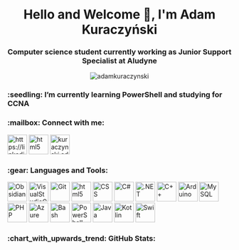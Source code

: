 <h1 align="center">Hello and Welcome 👋, I'm Adam Kuraczyński </h1>
<h3 align="center">Computer science student currently working as Junior Support Specialist at Aludyne</h3>

<p align="center"> <img src="https://komarev.com/ghpvc/?username=adamkuraczynski&label=Profile%20views&color=0e75b6&style=flat" alt="adamkuraczynski" /> </p>

<h3 align="left"> :seedling: I’m currently learning PowerShell and studying for CCNA</h3> 

<h3 align="left"> :mailbox: Connect with me:</h3>
<p align="left">
    <a href="https://linkedin.com/in/iamadamkuraczynski" target="_blank" rel="noreferrer"> <img src="https://skillicons.dev/icons?i=linkedin" width="44" height="44" alt="https://linkedin.com/in/iamadamkuraczynski" /></a>
    <a href="https://www.github.com/AdamKuraczynski" target="_blank" rel="noreferrer"> <img src="https://skillicons.dev/icons?i=github" alt="html5" width="44" height="44" alt="https://www.github.com/AdamKuraczynski" /></a>
    <a href="mailto:kuraczynski.adam@gmail.com" target="_blank" rel="noreferrer"> <img src="https://skillicons.dev/icons?i=gmail" width="44" height="44" alt="kuraczynski.adam@gmail.com" /></a>
                                                                                           
</p>

<h3 align="left"> :gear: Languages and Tools:</h3>

<p align="left">
    <a href="https://obsidian.md/" target="_blank" rel="noreferrer"> <img src="https://skillicons.dev/icons?i=obsidian" width="44" height="44" alt="Obsidian " /></a>
    <a href="https://code.visualstudio.com/" target="_blank" rel="noreferrer"> <img src="https://skillicons.dev/icons?i=vscode" width="44" height="44" alt="VisualStudioCode " /></a>                                                       
    <a href="https://git-scm.com/" target="_blank" rel="noreferrer"> <img src="https://skillicons.dev/icons?i=git" width="44" height="44" alt="Git " /></a>
    <a href="https://www.w3.org/html/" target="_blank" rel="noreferrer"> <img src="https://skillicons.dev/icons?i=html" alt="html5" width="44" height="44" alt="Html " /></a>
    <a href="https://www.w3schools.com/css/" target="_blank" rel="noreferrer"> <img src="https://skillicons.dev/icons?i=css" width="44" height="44" alt="CSS " /></a>
    <a href="https://www.w3schools.com/cs/" target="_blank" rel="noreferrer"> <img src="https://skillicons.dev/icons?i=cs" width="44" height="44" alt="C# " /></a>
    <a href="https://dotnet.microsoft.com/" target="_blank" rel="noreferrer"> <img src="https://skillicons.dev/icons?i=dotnet" width="44" height="44" alt=".NET " /></a>
    <a href="https://www.w3schools.com/cpp/" target="_blank" rel="noreferrer"> <img src="https://skillicons.dev/icons?i=cpp" width="44" height="44" alt="C++ " /></a>
    <a href="https://www.arduino.cc/" target="_blank" rel="noreferrer"> <img src="https://skillicons.dev/icons?i=arduino" width="44" height="44" alt="Arduino " /></a>
    <a href="https://www.mysql.com/" target="_blank" rel="noreferrer"> <img src="https://skillicons.dev/icons?i=mysql" width="44" height="44" alt="MySQL " /></a>
    <a href="https://www.php.net" target="_blank" rel="noreferrer"> <img src="https://skillicons.dev/icons?i=php" width="44" height="44" alt="PHP " /></a>
    <a href="https://azure.microsoft.com/en-in/" target="_blank" rel="noreferrer"> <img src="https://skillicons.dev/icons?i=azure" width="44" height="44" alt="Azure " /></a>
    <a href="https://www.gnu.org/software/bash/" target="_blank" rel="noreferrer"> <img src="https://skillicons.dev/icons?i=bash" width="44" height="44" alt="Bash " /></a>
    <a href="https://learn.microsoft.com/powershell/" target="_blank" rel="noreferrer"> <img src="https://skillicons.dev/icons?i=powershell" width="44" height="44" alt="PowerShell " /></a>
    <a href="https://www.java.com" target="_blank" rel="noreferrer"> <img src="https://skillicons.dev/icons?i=java" width="44" height="44" alt="Java " /></a>
    <a href="https://kotlinlang.org" target="_blank" rel="noreferrer"> <img src="https://skillicons.dev/icons?i=kotlin" width="44" height="44" alt="Kotlin " /></a>
    <a href="https://developer.apple.com/swift/" target="_blank" rel="noreferrer"> <img src="https://skillicons.dev/icons?i=swift" width="44" height="44" alt="Swift " /></a>                                                                                            
</p>

<h3 align="left"> :chart_with_upwards_trend: GitHub Stats:</h3>
<p>
  <img align="left" src="https://github-readme-stats.vercel.app/api/top-langs/?username=AdamKuraczynski&amp;theme=vue&amp;hide_border=false&amp;include_all_commits=true&amp;count_private=false&amp;layout=compact&amp;title_color=fff\&amp;icon_color=79ff97\&amp;text_color=9f9f9f\&amp;bg_color=151515" alt="">
</p>

<p>
  <img align="center" src="https://github-readme-stats.vercel.app/api/?username=AdamKuraczynski&amp;show_icons=true\&amp;title_color=fff\&amp;icon_color=79ff97\&amp;text_color=9f9f9f\&amp;bg_color=151515" alt="">
</p>
